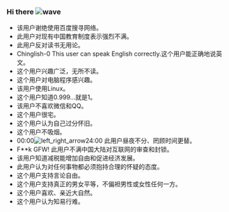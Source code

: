 ### Hi there ![wave](https://github.githubassets.com/images/icons/emoji/unicode/1f44b.png)

- 该用户谢绝使用百度搜寻网络。
- 此用户对现有中国教育制度表示强烈不满。
- 此用户反对读书无用论。
- Chinglish-0 This user can speak English correctly.这个用户能正确地说英文。
- 这个用户兴趣广泛，无所不读。
- 这个用户对电脑程序感兴趣。
- 该用户使用Linux。
- 这个用户知道0.999…就是1。
- 该用户不喜欢微信和QQ。
- 这个用户很宅。
- 这个用户认为自己过分怀旧。
- 这个用户不吸烟。
- 00:00![left_right_arrow](https://github.githubassets.com/images/icons/emoji/unicode/2194.png)24:00 此用户昼夜不分、罔顾时间更替。
- F**k GFW! 此用户不满中国大陆对互联网的审查和封锁。
- 该用户知道减税能增加自由和促进经济发展。
- 此用户认为对任何事物都必须抱持合理的怀疑的态度。
- 这个用户支持言论自由。
- 这个用户支持真正的男女平等，不偏袒男性或女性任何一方。
- 这个用户喜欢、亲近大自然。
- 这个用户认为知易行难。